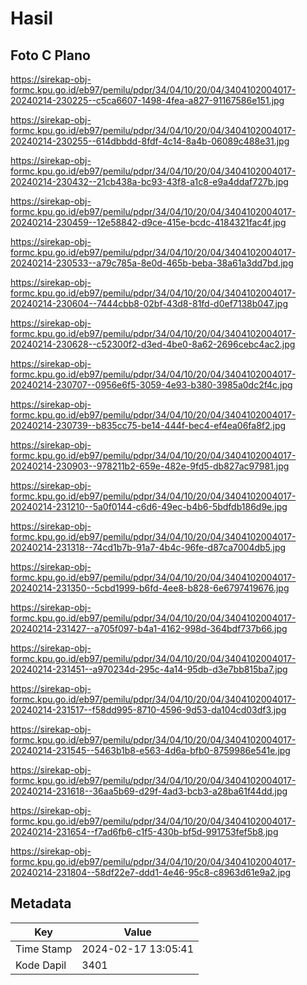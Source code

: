 # Hasil

## Foto C Plano

https://sirekap-obj-formc.kpu.go.id/eb97/pemilu/pdpr/34/04/10/20/04/3404102004017-20240214-230225--c5ca6607-1498-4fea-a827-91167586e151.jpg

https://sirekap-obj-formc.kpu.go.id/eb97/pemilu/pdpr/34/04/10/20/04/3404102004017-20240214-230255--614dbbdd-8fdf-4c14-8a4b-06089c488e31.jpg

https://sirekap-obj-formc.kpu.go.id/eb97/pemilu/pdpr/34/04/10/20/04/3404102004017-20240214-230432--21cb438a-bc93-43f8-a1c8-e9a4ddaf727b.jpg

https://sirekap-obj-formc.kpu.go.id/eb97/pemilu/pdpr/34/04/10/20/04/3404102004017-20240214-230459--12e58842-d9ce-415e-bcdc-4184321fac4f.jpg

https://sirekap-obj-formc.kpu.go.id/eb97/pemilu/pdpr/34/04/10/20/04/3404102004017-20240214-230533--a79c785a-8e0d-465b-beba-38a61a3dd7bd.jpg

https://sirekap-obj-formc.kpu.go.id/eb97/pemilu/pdpr/34/04/10/20/04/3404102004017-20240214-230604--7444cbb8-02bf-43d8-81fd-d0ef7138b047.jpg

https://sirekap-obj-formc.kpu.go.id/eb97/pemilu/pdpr/34/04/10/20/04/3404102004017-20240214-230628--c52300f2-d3ed-4be0-8a62-2696cebc4ac2.jpg

https://sirekap-obj-formc.kpu.go.id/eb97/pemilu/pdpr/34/04/10/20/04/3404102004017-20240214-230707--0956e6f5-3059-4e93-b380-3985a0dc2f4c.jpg

https://sirekap-obj-formc.kpu.go.id/eb97/pemilu/pdpr/34/04/10/20/04/3404102004017-20240214-230739--b835cc75-be14-444f-bec4-ef4ea06fa8f2.jpg

https://sirekap-obj-formc.kpu.go.id/eb97/pemilu/pdpr/34/04/10/20/04/3404102004017-20240214-230903--978211b2-659e-482e-9fd5-db827ac97981.jpg

https://sirekap-obj-formc.kpu.go.id/eb97/pemilu/pdpr/34/04/10/20/04/3404102004017-20240214-231210--5a0f0144-c6d6-49ec-b4b6-5bdfdb186d9e.jpg

https://sirekap-obj-formc.kpu.go.id/eb97/pemilu/pdpr/34/04/10/20/04/3404102004017-20240214-231318--74cd1b7b-91a7-4b4c-96fe-d87ca7004db5.jpg

https://sirekap-obj-formc.kpu.go.id/eb97/pemilu/pdpr/34/04/10/20/04/3404102004017-20240214-231350--5cbd1999-b6fd-4ee8-b828-6e6797419676.jpg

https://sirekap-obj-formc.kpu.go.id/eb97/pemilu/pdpr/34/04/10/20/04/3404102004017-20240214-231427--a705f097-b4a1-4162-998d-364bdf737b66.jpg

https://sirekap-obj-formc.kpu.go.id/eb97/pemilu/pdpr/34/04/10/20/04/3404102004017-20240214-231451--a970234d-295c-4a14-95db-d3e7bb815ba7.jpg

https://sirekap-obj-formc.kpu.go.id/eb97/pemilu/pdpr/34/04/10/20/04/3404102004017-20240214-231517--f58dd995-8710-4596-9d53-da104cd03df3.jpg

https://sirekap-obj-formc.kpu.go.id/eb97/pemilu/pdpr/34/04/10/20/04/3404102004017-20240214-231545--5463b1b8-e563-4d6a-bfb0-8759986e541e.jpg

https://sirekap-obj-formc.kpu.go.id/eb97/pemilu/pdpr/34/04/10/20/04/3404102004017-20240214-231618--36aa5b69-d29f-4ad3-bcb3-a28ba61f44dd.jpg

https://sirekap-obj-formc.kpu.go.id/eb97/pemilu/pdpr/34/04/10/20/04/3404102004017-20240214-231654--f7ad6fb6-c1f5-430b-bf5d-991753fef5b8.jpg

https://sirekap-obj-formc.kpu.go.id/eb97/pemilu/pdpr/34/04/10/20/04/3404102004017-20240214-231804--58df22e7-ddd1-4e46-95c8-c8963d61e9a2.jpg


## Metadata

| Key        | Value               |
| ---------- | ------------------- |
| Time Stamp | 2024-02-17 13:05:41 |
| Kode Dapil | 3401                |



